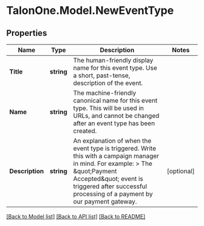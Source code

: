 # TalonOne.Model.NewEventType
## Properties

Name | Type | Description | Notes
------------ | ------------- | ------------- | -------------
**Title** | **string** | The human-friendly display name for this event type. Use a short, past-tense, description of the event. | 
**Name** | **string** | The machine-friendly canonical name for this event type. This will be used in URLs, and cannot be changed after an event type has been created. | 
**Description** | **string** | An explanation of when the event type is triggered. Write this with a campaign manager in mind. For example:  &gt; The \&quot;Payment Accepted\&quot; event is triggered after successful processing of a payment by our payment gateway.  | [optional] 

[[Back to Model list]](../README.md#documentation-for-models) [[Back to API list]](../README.md#documentation-for-api-endpoints) [[Back to README]](../README.md)

